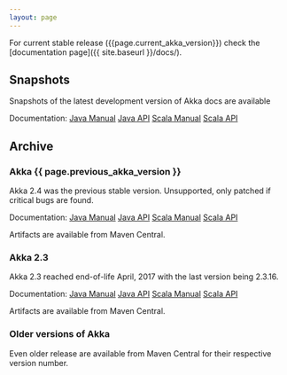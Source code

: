 ```yaml
---
layout: page
---
```


For current stable release ({{page.current_akka_version}}) check the [documentation page]({{ site.baseurl }}/docs/).

## Snapshots

Snapshots of the latest development version of Akka docs are available 

Documentation:
[Java Manual](http://doc.akka.io/docs/akka/snapshot/java/)
[Java API](http://doc.akka.io/japi/akka/snapshot/)
[Scala Manual](http://doc.akka.io/docs/akka/snapshot/scala/)
[Scala API](http://doc.akka.io/api/akka/snapshot/)

## Archive

### Akka {{ page.previous_akka_version }}

Akka 2.4 was the previous stable version. Unsupported, only patched if critical bugs are found.

Documentation:
[Java Manual](http://doc.akka.io/docs/akka/2.4/java.html)
[Java API](http://doc.akka.io/japi/akka/2.4)
[Scala Manual](http://doc.akka.io/docs/akka/2.4/scala.html)
[Scala API](http://doc.akka.io/api/akka/2.4)

Artifacts are available from Maven Central.

### Akka 2.3

Akka 2.3 reached end-of-life April, 2017 with the last version being 2.3.16.

Documentation:
[Java Manual](http://doc.akka.io/docs/akka/2.3/java.html)
[Java API](http://doc.akka.io/japi/akka/2.3)
[Scala Manual](http://doc.akka.io/docs/akka/2.3/scala.html)
[Scala API](http://doc.akka.io/api/akka/2.3)

Artifacts are available from Maven Central.

### Older versions of Akka

Even older release are available from Maven Central for their respective version number.
